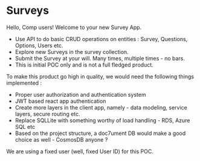 # Surveys

Hello, Comp users!
Welcome to your new Survey App.

* Use API to do basic CRUD operations on entities : Survey, Questions, Options, Users etc.
* Explore new Surveys in the survey collection.
* Submit the Survey at your will. Many times, multiple times - no bars.
* This is initial POC only and is not a full fledged product.

To make this product go high in quality, we would need the following things implemented :
* Proper user authorization and authentication system
* JWT based react app authentication
* Create more layers in the client app, namely - data modeling, service layers, secure routing etc.
* Replace SQLLite with something worthy of load handling - RDS, Azure SQL etc
* Based on the project structure, a doc7ument DB would make a good choice as well - CosmosDB anyone ?

We are using a fixed user (well, fixed User ID) for this POC.
